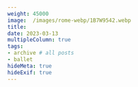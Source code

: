 ```yaml
---
weight: 45000
image:  /images/rome-webp/1B7W9542.webp
title:
date: 2023-03-13
multipleColumn: true
tags:
- archive # all posts
- ballet
hideMeta: true
hideExif: true
---
```


